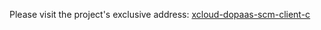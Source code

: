 Please visit the project's exclusive address: [xcloud-dopaas-scm-client-c](../../../../../xcloud-dopaas-scm-client-c)